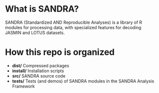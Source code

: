 # What is SANDRA?
SANDRA (Standardized AND Reproducible Analyses) is a library of R modules for processing data, with specialized features for decoding JASMIN and LOTUS datasets.

# How this repo is organized
* **dist/** Compressed packages
* **install/** Installation scripts
* **src/** SANDRA source code
* **tests/** Tests (and demos) of SANDRA modules in the SANDRA Analysis Framework